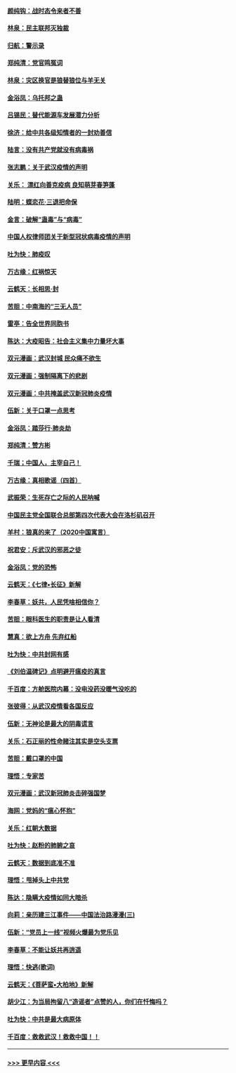 #### [颜纯钩：战时态令来者不善](../pages/nsc993/n11872011.md?t=02161631) 
#### [林泉：民主联邦灭独裁](../pages/nsc993/n11870998.md?t=02161631) 
#### [归航：警示录](../pages/nsc993/n11870963.md?t=02161631) 
#### [郑纯清：党官鸣冤词](../pages/nsc993/n11870938.md?t=02161631) 
#### [林泉：灾区换官是狼替狼位与羊无关](../pages/nsc993/n11870896.md?t=02161631) 
#### [金浴凤：乌托邦之蛊](../pages/nsc993/n11870879.md?t=02161631) 
#### [吕锡民：替代能源车发展潜力分析](../pages/nsc993/n11870656.md?t=02161631) 
#### [徐济：给中共各级知情者的一封劝善信](../pages/nsc993/n11868561.md?t=02161631) 
#### [陆言：没有共产党就没有病毒祸](../pages/nsc993/n11868232.md?t=02161631) 
#### [张志鹏：关于武汉疫情的声明](../pages/nsc993/n11867182.md?t=02161631) 
#### [关乐： 漂红向善克疫病 良知萌芽春笋蓬](../pages/nsc993/n11865710.md?t=02161631) 
#### [陆明：蝶恋花‧三退把命保](../pages/nsc993/n11865673.md?t=02161631) 
#### [金言：破解“蛊毒”与“病毒”](../pages/nsc993/n11864103.md?t=02161631) 
#### [中国人权律师团关于新型冠状病毒疫情的声明](../pages/nsc993/n11864249.md?t=02161631) 
#### [吐为快：肺疫叹](../pages/nsc993/n11864027.md?t=02161631) 
#### [万古缘：红祸惊天](../pages/nsc993/n11864079.md?t=02161631) 
#### [云鹤天：长相思‧封](../pages/nsc993/n11864006.md?t=02161631) 
#### [苦胆：中南海的“三无人员”](../pages/nsc993/n11862997.md?t=02161631) 
#### [雷亭：告全世界同胞书](../pages/nsc993/n11862572.md?t=02161631) 
#### [陈达：大疫昭告：社会主义集中力量坏大事](../pages/nsc993/n11859419.md?t=02161631) 
#### [双元漫画：武汉封城 民众痛不欲生](../pages/nsc993/n11859287.md?t=02161631) 
#### [双元漫画：强制隔离下的悲剧](../pages/nsc993/n11859244.md?t=02161631) 
#### [双元漫画：中共掩盖武汉新冠肺炎疫情](../pages/nsc993/n11858249.md?t=02161631) 
#### [伍新：关于口罩一点思考](../pages/nsc993/n11859195.md?t=02161631) 
#### [金浴凤：踏莎行‧肺炎劫](../pages/nsc993/n11858227.md?t=02161631) 
#### [郑纯清：赞方彬](../pages/nsc993/n11856803.md?t=02161631) 
#### [千瑞；中国人，主宰自己！](../pages/nsc993/n11856793.md?t=02161631) 
#### [万古缘：真相歌谣（四首）](../pages/nsc993/n11856263.md?t=02161631) 
#### [武振荣：生死存亡之际的人民呐喊](../pages/nsc993/n11856256.md?t=02161631) 
#### [中国民主党全国联合总部第四次代表大会在洛杉矶召开](../pages/nsc993/n11856344.md?t=02161631) 
#### [羊村：狼真的来了（2020中国寓言）](../pages/nsc993/n11856229.md?t=02161631) 
#### [祝君安：斥武汉的邪恶之徒](../pages/nsc993/n11855861.md?t=02161631) 
#### [金浴凤：党的恐怖](../pages/nsc993/n11855849.md?t=02161631) 
#### [云鹤天：《七律▪长征》新解](../pages/nsc993/n11855479.md?t=02161631) 
#### [李春草：妖共，人民凭啥相信你？](../pages/nsc993/n11855196.md?t=02161631) 
#### [苦胆：眼科医生的职责是让人看清](../pages/nsc993/n11853840.md?t=02161631) 
#### [慧真：欲上方舟 先弃红船](../pages/nsc993/n11853483.md?t=02161631) 
#### [吐为快：中共封网有感](../pages/nsc993/n11852575.md?t=02161631) 
#### [《刘伯温碑记》点明避开瘟疫的真言](../pages/nsc993/n11852128.md?t=02161631) 
#### [千百度：方舱医院内幕：没电没药没暖气没吃的](../pages/nsc993/n11850211.md?t=02161631) 
#### [张彼得：从武汉疫情看各国反应](../pages/nsc993/n11850102.md?t=02161631) 
#### [伍新：无神论是最大的阴毒谎言](../pages/nsc993/n11846129.md?t=02161631) 
#### [关乐：石正丽的性命赌注其实是空头支票](../pages/nsc993/n11846109.md?t=02161631) 
#### [苦胆：戴口罩的中国](../pages/nsc993/n11845576.md?t=02161631) 
#### [理悟：专家苦](../pages/nsc993/n11845564.md?t=02161631) 
#### [双元漫画：武汉新冠肺炎击碎强国梦](../pages/nsc993/n11843320.md?t=02161631) 
#### [海网：党妈的“瘟心怀抱”](../pages/nsc993/n11840740.md?t=02161631) 
#### [关乐：红朝大数据](../pages/nsc993/n11840675.md?t=02161631) 
#### [吐为快：赵粉的肺腑之哀](../pages/nsc993/n11840618.md?t=02161631) 
#### [云鹤天：数据到底准不准](../pages/nsc993/n11840325.md?t=02161631) 
#### [理悟：甩掉头上中共党](../pages/nsc993/n11838826.md?t=02161631) 
#### [陈达：隐瞒大疫情如同大暗杀](../pages/nsc993/n11838771.md?t=02161631) 
#### [向莉：亲历建三江事件——中国法治路漫漫(三)](../pages/nsc993/n11831825.md?t=02161631) 
#### [伍新：“党员上一线”视频火爆最为党乐见](../pages/nsc993/n11838200.md?t=02161631) 
#### [李春草：不能让妖共再逍遥](../pages/nsc993/n11838102.md?t=02161631) 
#### [理悟：快逃(歌词)](../pages/nsc993/n11838083.md?t=02161631) 
#### [云鹤天：《菩萨蛮▪大柏地》新解](../pages/nsc993/n11838059.md?t=02161631) 
#### [胡少江：为当局拘留八“造谣者”点赞的人，你们在忏悔吗？](../pages/nsc993/n11836801.md?t=02161631) 
#### [吐为快：中共是最大病原体](../pages/nsc993/n11836748.md?t=02161631) 
#### [千百度：救救武汉！救救中国！！](../pages/nsc993/n11836145.md?t=02161631) 

----
#### [ >>> 更早内容 <<< ](../indexes/nsc993-earlier.md)

